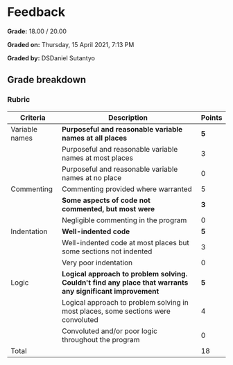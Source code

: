 # Feedback

**Grade:** 18.00 / 20.00

**Graded on:** Thursday, 15 April 2021, 7:13 PM

**Graded by:** DSDaniel Sutantyo

## Grade breakdown

### Rubric

| Criteria       | Description                                                                                      | Points |
|----------------|--------------------------------------------------------------------------------------------------|--------|
| Variable names | **Purposeful and reasonable variable names at all places**                                           | **5**      |
|                | Purposeful and reasonable variable names at most places                                          | 3      |
|                | Purposeful and reasonable variable names at no place                                              | 0      |
| Commenting     | Commenting provided where warranted                                                              | 5      |
|                | **Some aspects of code not commented, but most were**                                                 | **3**      |
|                | Negligible commenting in the program                                                              | 0      |
| Indentation    | **Well-indented code**                                                                               | **5**      |
|                | Well-indented code at most places but some sections not indented                                 | 3      |
|                | Very poor indentation                                                                            | 0      |
| Logic          | **Logical approach to problem solving. Couldn't find any place that warrants any significant improvement** | **5**      |
|                | Logical approach to problem solving in most places, some sections were convoluted                 | 4      |
|                | Convoluted and/or poor logic throughout the program                                               | 0      |
|Total           |                                                                                                   |18       |
